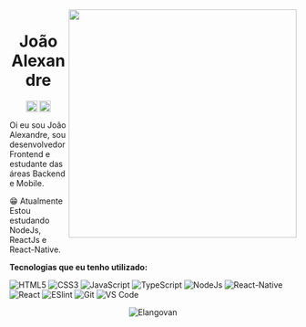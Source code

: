 <img align="right" src="https://user-images.githubusercontent.com/56983783/99731734-16760f00-2a9d-11eb-9275-eceb5cfec739.png" width="400" height="400" atl="Image"/>

<div align="center"> <h1 align="center"> João Alexandre </h1> </div>
<p align="center">
<a href="https://github.com/AlexBitar80" target="_blank"><img align="center" src="https://cdn.jsdelivr.net/npm/simple-icons@3.0.1/icons/github.svg" alt="Elangovan Sundar" height="20" width="20" /></a>
<a href="https://www.linkedin.com/in/jo%C3%A3o-alexandre-bitar-de-andrade-6472161a3/" target="_blank"><img align="center" src="https://cdn.jsdelivr.net/npm/simple-icons@3.0.1/icons/linkedin.svg" alt="Elangovan Sundar" height="20" width="20" /></a>
</p>

Oi eu sou João Alexandre, sou desenvolvedor Frontend e estudante das áreas Backend e Mobile.

:grin: Atualmente Estou estudando NodeJs, ReactJs e React-Native.

**Tecnologias que eu tenho utilizado:**  

![HTML5](https://img.shields.io/badge/-HTML5-%23E44D27?style=flat-square&logo=html5&logoColor=ffffff)
![CSS3](https://img.shields.io/badge/-CSS3-%231572B6?style=flat-square&logo=css3)
![JavaScript](https://img.shields.io/badge/-JavaScript-%23F7DF1C?style=flat-square&logo=javascript&logoColor=000000&labelColor=%23F7DF1C&color=%23FFCE5A)
![TypeScript](https://img.shields.io/badge/-TypeScript-%23F7DF1C?style=flat-square&logo=typescript&logoColor=ffffff&labelColor=007acc&color=007acc)
![NodeJs](https://img.shields.io/badge/-NodeJs-%23F7DF1C?style=flat-square&logo=Node.js&logoColor=ffffff&labelColor=339933&color=339933)
![React-Native](https://img.shields.io/badge/-ReactNative-%23F7DF1C?style=flat-square&logo=React&logoColor=7159c1&labelColor=14171A&color=14171A)
![React](https://img.shields.io/badge/-React-%23282C34?style=flat-square&logo=react)
![ESlint](https://img.shields.io/badge/-ESLint-%234B32C3?style=flat-square&logo=eslint)
![Git](https://img.shields.io/badge/-Git-%23F05032?style=flat-square&logo=git&logoColor=%23ffffff)
![VS Code](https://img.shields.io/badge/-VSCode-%23007ACC?style=flat-square&logo=visual-studio-code)


<!--
**elangosundar/elangosundar** is a ✨ _special_ ✨ repository because its `README.md` (this file) appears on your GitHub profile.

Here are some ideas to get you started:

- 🔭 I’m currently working on ...
- 🌱 I’m currently learning ...
- 👯 I’m looking to collaborate on ...
- 🤔 I’m looking for help with ...
- 💬 Ask me about ...
- 📫 How to reach me: ...
- 😄 Pronouns: ...
- ⚡ Fun fact: ...
-->

<p align="center">
	<img src=https://github-readme-stats.vercel.app/api?username=AlexBitar80&show_icons=true alt=Elangovan />
</p>






